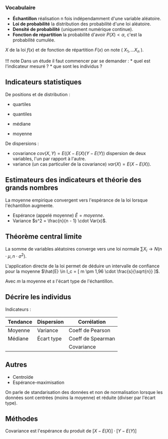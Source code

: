 ### Vocabulaire

* __Échantillon__ réalisation n fois indépendamment d'une variable aléatoire.
* __Loi de probabilité__ la distribution des probabilité d'une loi aléatoire.
* __Densité de probabilité__ (uniquement numérique continue).
* __Fonction de répartition__ la probabilité d'avoir $P(X) \lt \alpha$, c'est la probabilité cumulée.

$X$ de la loi $f(x)$ et de fonction de répartition $F(x)$ on note
( $X_1, ...X_n$ ).

!!! note 
    Dans un étude il faut commencer par se demander :
    * quel est l'indicateur mesuré ?
    * que sont les individus ?
## Indicateurs statistiques

De positions et de distribution :

* quartiles
* quantiles
* médiane

* moyenne

De dispersions :

* covariance $cov(X,Y) = E((X - E(X)(Y -E(Y))$ dispersion de deux variables, l'un par rapport à l'autre.
* variance (un cas particulier de la covariance) $var(X) = E(X-E(X))$.
## Estimateurs des indicateurs et théorie des grands nombres

La moyenne empirique convergent vers l'espérance de la loi lorsque l'échantillon augmente.

* Espérance (appelé moyenne) $\hat{E} = moyenne$.
* Variance $s^2 = \frac{n}{n - 1} \cdot Var(x)$.

## Théorème central limite

La somme de variables aléatoires converge vers une loi normale $\sum{X_i} \rightarrow N(n \cdot \mu, n \cdot \sigma^2)$.

L'application directe de la loi permet de déduire un intervalle de confiance pour la moyenne $\hat{E} \in I_c = [ m \pm 1,96 \cdot \frac{s}{\sqrt{n}} ]$.

Avec $m$ la moyenne et $s$ l'écart type de l'échantillon.

## Décrire les individus

Indicateurs :

| Tendance | Dispersion | Corrélation       |
| -------- | ---------- | ----------------- |
| Moyenne  | Variance   | Coeff de Pearson  |
| Médiane  | Écart type | Coeff de Spearman |
|          |               | Covariance
## Autres 

* Centroïde
* Espérance-maximisation

On parle de standarisation des données et non de normalisation lorsque les données sont centrées (moins la moyenne) et réduite (diviser par l'écart type).

## Méthodes

Covariance est l'espérance du produit de $[X-E(X)] \cdot [Y-E(Y)]$
